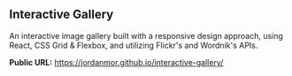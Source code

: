 ## Interactive Gallery

An interactive image gallery built with a responsive design approach, using React, CSS Grid & Flexbox, and utilizing Flickr's and Wordnik's APIs.

**Public URL:** https://jordanmor.github.io/interactive-gallery/